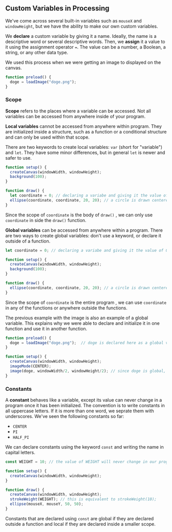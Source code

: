 ## Custom Variables in Processing

We've come across several built-in variables such as `mouseX` and `windowHeight`, but we have the ability to make our own custom variables.

We **declare** a custom variable by giving it a name. Ideally, the name is a descriptive word or several descriptive words. Then, we **assign** it a value to it using the assignment operator `=`. The value can be a number, a Boolean, a string, or any other data type.

We used this process when we were getting an image to displayed on the canvas. 

```js
function preload() {
  doge = loadImage("doge.png"); 
}
```

### Scope

**Scope** refers to the places where a variable can be accessed. Not all variables can be accessed from anywhere inside of your program.

**Local variables** cannot be accessed from anywhere within program. They are initialized inside a structure, such as a function or a conditional structure and can only be used within that scope.

There are two keywords to create local variables: `var` (short for "variable") and `let`. They have some minor differences, but in general `let` is newer and safer to use.

```js
function setup() {
  createCanvas(windowWidth, windowHeight);
  background(100);
}

function draw() {
  let coordinate = 0; // declaring a variabe and giving it the value of 0
  ellipse(coordinate, coordinate, 20, 20); // a circle is drawn centered at (0, 0)
}
```

Since the scope of `coordinate` is the body of `draw()` , we can only use `coordinate` in side the `draw()` function.

**Global variables** can be accessed from anywhere within a program. There are two ways to create global variables: don't use a keyword, or declare it outside of a function.

```js
let coordinate = 0; // declaring a variabe and giving it the value of 0

function setup() {
  createCanvas(windowWidth, windowHeight);
  background(100);
}

function draw() {
  ellipse(coordinate, coordinate, 20, 20); // a circle is drawn centered at (0, 0)
}
```

Since the scope of `coordinate` is the entire program , we can use `coordinate` in any of the functions or anywhere outside the functions.

The previous example with the image is also an example of a global variable. This explains why we were able to declare and initialize it in one function and use it in another function.

```js
function preload() {
  doge = loadImage("doge.png");  // doge is declared here as a global variable
}

function setup() {
  createCanvas(windowWidth, windowHeight);  
  imageMode(CENTER);
  image(doge, windowWidth/2, windowHeight/2); // since doge is global, we can use it here
}
```

### Constants

A **constant** behaves like a variable, except its value can never change in a program once it has been initialized. The convention is to write constants in all uppercase letters. If it is more than one word, we seprate them with underscores. We've seen the following constants so far:

* `CENTER`
* `PI`
* `HALF_PI`

We can declare constants using the keyword `const` and writing the name in capital letters.

```js
const WEIGHT = 10; // the value of WEIGHT will never change in our program

function setup() {
  createCanvas(windowWidth, windowHeight);
}

function draw() {
  createCanvas(windowWidth, windowHeight);
  strokeWeight(WEIGHT); // this is equivalent to strokeWeight(10);
  ellipse(mouseX, mouseY, 50, 50);
}
```

Constants that are declared using `const` are global if they are declared outside a function and local if they are declared inside a smaller scope.

## 
